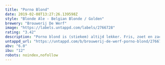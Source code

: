 ```yaml
---
title: "Porno Blond"
date: 2019-02-08T13:27:26.139598Z
style: "Blonde Ale - Belgian Blonde / Golden"
brewery: "Brouwerij De Werf"
image: "https://labels.untappd.com/labels/2766728"
rating: "3.42"
description: "Porno blond is (stiekem) altijd lekker. Fris, zoet en zacht. Noem het een guilty pleasure. Noem het een tikkeltje ordinair. wij noem het gewoon een geil biertje. Proost!"
untappd_url: "https://untappd.com/b/brouwerij-de-werf-porno-blond/2766728"
abv: "6.0"
ibu: "12"
robots: noindex,nofollow
---
```

